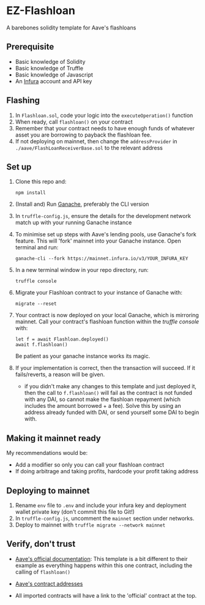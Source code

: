 # EZ-Flashloan
A barebones solidity template for Aave's flashloans

## Prerequisite
 - Basic knowledge of Solidity
 - Basic knowledge of Truffle
 - Basic knowledge of Javascript
 - An [Infura](https://infura.io/) account and API key

## Flashing
1. In `Flashloan.sol`, code your logic into the `executeOperation()` function
2. When ready, call `flashloan()` on your contract
3. Remember that your contract needs to have enough funds of whatever asset you are borrowing to payback the flashloan fee.
4. If not deploying on mainnet, then change the `addressProvider` in `./aave/FlashLoanReceiverBase.sol` to the relevant address

## Set up
1. Clone this repo and:
    ```
    npm install
    ```
2. (Install and) Run [Ganache](https://www.trufflesuite.com/ganache), preferably the CLI version
3. In `truffle-config.js`, ensure the details for the development network match up with your running Ganache instance
4. To minimise set up steps with Aave's lending pools, use Ganache's fork feature. This will 'fork' mainnet into your Ganache instance.
    Open terminal and run:
    ```
    ganache-cli --fork https://mainnet.infura.io/v3/YOUR_INFURA_KEY
    ``` 
5. In a new terminal window in your repo directory, run:
    ```
    truffle console
    ```
6. Migrate your Flashloan contract to your instance of Ganache with:
    ```
    migrate --reset
    ```
7. Your contract is now deployed on your local Ganache, which is mirroring mainnet. Call your contract's flashloan function within the _truffle console_ with:
    ```
    let f = await Flashloan.deployed()
    await f.flashloan()
    ```
    Be patient as your ganache instance works its magic.

8. If your implementation is correct, then the transaction will succeed. If it fails/reverts, a reason will be given.
    - if you didn't make any changes to this template and just deployed it, then the call to `f.flashloan()` will fail as the contract is not funded with any DAI, so cannot make the flashloan repayment (which includes the amount borrowed + a fee). Solve this by using an address already funded with DAI, or send yourself some DAI to begin with.

## Making it mainnet ready
My recommendations would be:
 - Add a modifier so only you can call your flashloan contract
 - If doing arbitrage and taking profits, hardcode your profit taking address

## Deploying to mainnet
1. Rename `env` file to `.env` and include your infura key and deployment wallet private key (don't commit this file to Git!)
2. In `truffle-config.js`, uncomment the `mainnet` section under networks.
3. Deploy to mainnet with `truffle migrate --network mainnet`

## Verify, don't trust
 - [Aave's official documentation](https://developers.aave.com/#implementing-a-flashloanreceiver-contract): This template is a bit different to their example as everything happens within this one contract, including the calling of `flashloan()`

 - [Aave's contract addresses](https://developers.aave.com/#the-lendingpooladdressesprovider)

 - All imported contracts will have a link to the 'official' contract at the top. 

